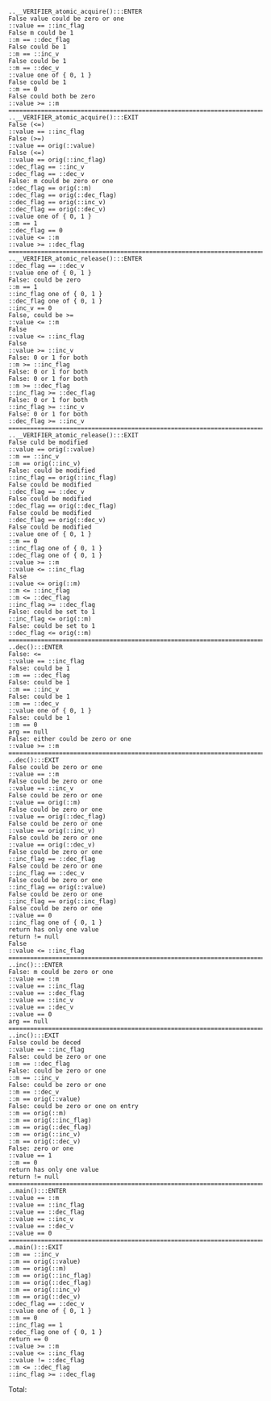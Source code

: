     ..__VERIFIER_atomic_acquire():::ENTER
    False value could be zero or one
    ::value == ::inc_flag
    False m could be 1
    ::m == ::dec_flag
    False could be 1
    ::m == ::inc_v
    False could be 1
    ::m == ::dec_v
    ::value one of { 0, 1 }
    False could be 1
    ::m == 0
    False could both be zero
    ::value >= ::m
    ===========================================================================
    ..__VERIFIER_atomic_acquire():::EXIT
    False (<=)
    ::value == ::inc_flag
    False (>=)
    ::value == orig(::value)
    False (<=)
    ::value == orig(::inc_flag)
    ::dec_flag == ::inc_v
    ::dec_flag == ::dec_v
    False: m could be zero or one
    ::dec_flag == orig(::m)
    ::dec_flag == orig(::dec_flag)
    ::dec_flag == orig(::inc_v)
    ::dec_flag == orig(::dec_v)
    ::value one of { 0, 1 }
    ::m == 1
    ::dec_flag == 0
    ::value <= ::m
    ::value >= ::dec_flag
    ===========================================================================
    ..__VERIFIER_atomic_release():::ENTER
    ::dec_flag == ::dec_v
    ::value one of { 0, 1 }
    False: could be zero
    ::m == 1
    ::inc_flag one of { 0, 1 }
    ::dec_flag one of { 0, 1 }
    ::inc_v == 0
    False, could be >=
    ::value <= ::m
    False
    ::value <= ::inc_flag
    False
    ::value >= ::inc_v
    False: 0 or 1 for both
    ::m >= ::inc_flag
    False: 0 or 1 for both
    False: 0 or 1 for both
    ::m >= ::dec_flag
    ::inc_flag >= ::dec_flag
    False: 0 or 1 for both
    ::inc_flag >= ::inc_v
    False: 0 or 1 for both
    ::dec_flag >= ::inc_v
    ===========================================================================
    ..__VERIFIER_atomic_release():::EXIT
    False culd be modified
    ::value == orig(::value)
    ::m == ::inc_v
    ::m == orig(::inc_v)
    False: could be modified
    ::inc_flag == orig(::inc_flag)
    False could be modified
    ::dec_flag == ::dec_v
    False could be modified
    ::dec_flag == orig(::dec_flag)
    False could be modified
    ::dec_flag == orig(::dec_v)
    False could be modified
    ::value one of { 0, 1 }
    ::m == 0
    ::inc_flag one of { 0, 1 }
    ::dec_flag one of { 0, 1 }
    ::value >= ::m
    ::value <= ::inc_flag
    False
    ::value <= orig(::m)
    ::m <= ::inc_flag
    ::m <= ::dec_flag
    ::inc_flag >= ::dec_flag
    False: could be set to 1
    ::inc_flag <= orig(::m)
    False: could be set to 1
    ::dec_flag <= orig(::m)
    ===========================================================================
    ..dec():::ENTER
    False: <=
    ::value == ::inc_flag
    False: could be 1
    ::m == ::dec_flag
    False: could be 1
    ::m == ::inc_v
    False: could be 1
    ::m == ::dec_v
    ::value one of { 0, 1 }
    False: could be 1
    ::m == 0
    arg == null
    False: either could be zero or one
    ::value >= ::m
    ===========================================================================
    ..dec():::EXIT
    False could be zero or one
    ::value == ::m
    False could be zero or one
    ::value == ::inc_v
    False could be zero or one
    ::value == orig(::m)
    False could be zero or one
    ::value == orig(::dec_flag)
    False could be zero or one
    ::value == orig(::inc_v)
    False could be zero or one
    ::value == orig(::dec_v)
    False could be zero or one
    ::inc_flag == ::dec_flag
    False could be zero or one
    ::inc_flag == ::dec_v
    False could be zero or one
    ::inc_flag == orig(::value)
    False could be zero or one
    ::inc_flag == orig(::inc_flag)
    False could be zero or one
    ::value == 0
    ::inc_flag one of { 0, 1 }
    return has only one value
    return != null
    False
    ::value <= ::inc_flag
    ===========================================================================
    ..inc():::ENTER
    False: m could be zero or one
    ::value == ::m
    ::value == ::inc_flag
    ::value == ::dec_flag
    ::value == ::inc_v
    ::value == ::dec_v
    ::value == 0
    arg == null
    ===========================================================================
    ..inc():::EXIT
    False could be deced
    ::value == ::inc_flag
    False: could be zero or one
    ::m == ::dec_flag
    False: could be zero or one
    ::m == ::inc_v
    False: could be zero or one
    ::m == ::dec_v
    ::m == orig(::value)
    False: could be zero or one on entry
    ::m == orig(::m)
    ::m == orig(::inc_flag)
    ::m == orig(::dec_flag)
    ::m == orig(::inc_v)
    ::m == orig(::dec_v)
    False: zero or one
    ::value == 1
    ::m == 0
    return has only one value
    return != null
    ===========================================================================
    ..main():::ENTER
    ::value == ::m
    ::value == ::inc_flag
    ::value == ::dec_flag
    ::value == ::inc_v
    ::value == ::dec_v
    ::value == 0
    ===========================================================================
    ..main():::EXIT
    ::m == ::inc_v
    ::m == orig(::value)
    ::m == orig(::m)
    ::m == orig(::inc_flag)
    ::m == orig(::dec_flag)
    ::m == orig(::inc_v)
    ::m == orig(::dec_v)
    ::dec_flag == ::dec_v
    ::value one of { 0, 1 }
    ::m == 0
    ::inc_flag == 1
    ::dec_flag one of { 0, 1 }
    return == 0
    ::value >= ::m
    ::value <= ::inc_flag
    ::value != ::dec_flag
    ::m <= ::dec_flag
    ::inc_flag >= ::dec_flag

Total:
